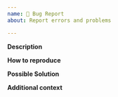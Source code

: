```yaml
---
name: 🐛 Bug Report
about: Report errors and problems

---
```


**Description**  
<!-- A clear and concise description of the problem. -->

**How to reproduce**  
<!-- Code and/or config needed to reproduce the problem. -->

**Possible Solution**  
<!--- Optional: only if you have suggestions on a fix/reason for the bug -->

**Additional context**  
<!-- Optional: any other context about the problem: log messages, screenshots, etc. -->
